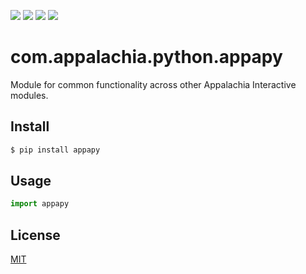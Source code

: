 [![](https://travis-ci.org/AppalachiaInteractive/com.appalachia.python.appapy.svg?branch=master)](https://travis-ci.org/AppalachiaInteractive/com.appalachia.python.appapy)
[![](https://codecov.io/gh/AppalachiaInteractive/com.appalachia.python.appapy/branch/master/graph/badge.svg)](https://codecov.io/gh/AppalachiaInteractive/com.appalachia.python.appapy)
[![](https://img.shields.io/pypi/v/com.appalachia.python.appapy.svg)](https://pypi.org/project/com.appalachia.python.appapy/)
[![](https://img.shields.io/pypi/l/com.appalachia.python.appapy.svg)](https://github.com/AppalachiaInteractive/com.appalachia.python.appapy)

# com.appalachia.python.appapy

Module for common functionality across other Appalachia Interactive modules.

## Install

```sh
$ pip install appapy
```

## Usage

```py
import appapy
```

## License

[MIT](LICENSE)
